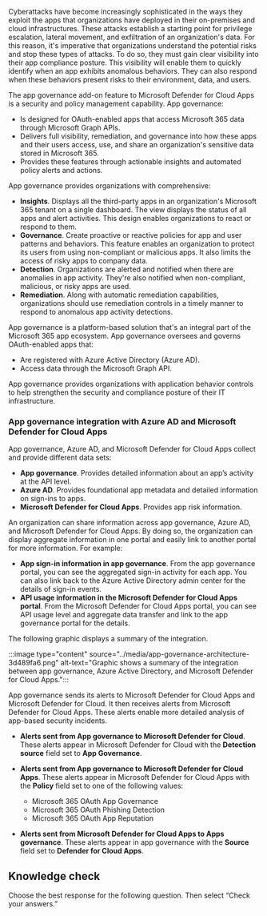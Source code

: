 Cyberattacks have become increasingly sophisticated in the ways they exploit the apps that organizations have deployed in their on-premises and cloud infrastructures. These attacks establish a starting point for privilege escalation, lateral movement, and exfiltration of an organization's data. For this reason, it's imperative that organizations understand the potential risks and stop these types of attacks. To do so, they must gain clear visibility into their app compliance posture. This visibility will enable them to quickly identify when an app exhibits anomalous behaviors. They can also respond when these behaviors present risks to their environment, data, and users.

The app governance add-on feature to Microsoft Defender for Cloud Apps is a security and policy management capability. App governance:

 -  Is designed for OAuth-enabled apps that access Microsoft 365 data through Microsoft Graph APIs.
 -  Delivers full visibility, remediation, and governance into how these apps and their users access, use, and share an organization's sensitive data stored in Microsoft 365.
 -  Provides these features through actionable insights and automated policy alerts and actions.

App governance provides organizations with comprehensive:

 -  **Insights**. Displays all the third-party apps in an organization's Microsoft 365 tenant on a single dashboard. The view displays the status of all apps and alert activities. This design enables organizations to react or respond to them.
 -  **Governance**. Create proactive or reactive policies for app and user patterns and behaviors. This feature enables an organization to protect its users from using non-compliant or malicious apps. It also limits the access of risky apps to company data.
 -  **Detection**. Organizations are alerted and notified when there are anomalies in app activity. They're also notified when non-compliant, malicious, or risky apps are used.
 -  **Remediation**. Along with automatic remediation capabilities, organizations should use remediation controls in a timely manner to respond to anomalous app activity detections.

App governance is a platform-based solution that's an integral part of the Microsoft 365 app ecosystem. App governance oversees and governs OAuth-enabled apps that:

 -  Are registered with Azure Active Directory (Azure AD).
 -  Access data through the Microsoft Graph API.

App governance provides organizations with application behavior controls to help strengthen the security and compliance posture of their IT infrastructure.

### App governance integration with Azure AD and Microsoft Defender for Cloud Apps

App governance, Azure AD, and Microsoft Defender for Cloud Apps collect and provide different data sets:

 -  **App governance**. Provides detailed information about an app’s activity at the API level.
 -  **Azure AD**. Provides foundational app metadata and detailed information on sign-ins to apps.
 -  **Microsoft Defender for Cloud Apps**. Provides app risk information.

An organization can share information across app governance, Azure AD, and Microsoft Defender for Cloud Apps. By doing so, the organization can display aggregate information in one portal and easily link to another portal for more information. For example:

 -  **App sign-in information in app governance**. From the app governance portal, you can see the aggregated sign-in activity for each app. You can also link back to the Azure Active Directory admin center for the details of sign-in events.
 -  **API usage information in the Microsoft Defender for Cloud Apps portal**. From the Microsoft Defender for Cloud Apps portal, you can see API usage level and aggregate data transfer and link to the app governance portal for the details.

The following graphic displays a summary of the integration.

:::image type="content" source="../media/app-governance-architecture-3d489fa6.png" alt-text="Graphic shows a summary of the integration between app governance, Azure Active Directory, and Microsoft Defender for Cloud Apps.":::


App governance sends its alerts to Microsoft Defender for Cloud Apps and Microsoft Defender for Cloud. It then receives alerts from Microsoft Defender for Cloud Apps. These alerts enable more detailed analysis of app-based security incidents.

 -  **Alerts sent from App governance to Microsoft Defender for Cloud**. These alerts appear in Microsoft Defender for Cloud with the **Detection source** field set to **App Governance**.
 -  **Alerts sent from App governance to Microsoft Defender for Cloud Apps**. These alerts appear in Microsoft Defender for Cloud Apps with the **Policy** field set to one of the following values:
    
     -  Microsoft 365 OAuth App Governance
     -  Microsoft 365 OAuth Phishing Detection
     -  Microsoft 365 OAuth App Reputation
 -  **Alerts sent from Microsoft Defender for Cloud Apps to Apps governance**. These alerts appear in app governance with the **Source** field set to **Defender for Cloud Apps**.

## Knowledge check

Choose the best response for the following question. Then select “Check your answers.”